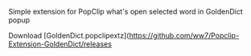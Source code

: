 Simple extension for PopClip what's open selected word in GoldenDict popup

Download [GoldenDict.popclipextz](https://github.com/ww7/Popclip-Extension-GoldenDict/releases

